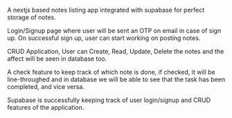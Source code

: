 A nextjs based notes listing app integrated with supabase for perfect storage of notes. 

Login/Signup page where user will be sent an OTP on email in case of sign up. On successful sign up, user can start working on posting notes.

CRUD Application, User can Create, Read, Update, Delete the notes and the affect will be seen in database too.

A check feature to keep track of which note is done, if checked, it will be line-throughed and in database we will be able to see that the task has been completed, and vice versa.

Supabase is successfully keeping track of user login/signup and CRUD features of the application.
